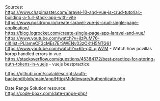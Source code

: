 Sources:  
https://www.chapimaster.com/laravel-10-and-vue-js-crud-tutorial:-building-a-full-stack-app-with-vite  
https://www.positronx.io/create-laravel-vue-js-crud-single-page-application/  
https://blog.logrocket.com/create-single-page-app-laravel-and-vue/  
https://www.youtube.com/watch?v=jIzPuM76-nI&list=PLlameCF3cMEs7ErSWENv03zOKtH5NTG61  
https://www.youtube.com/watch?v=6h-g0LqjWZM - Watch how povillas korop handled errors in vue  
https://stackoverflow.com/questions/45384172/best-practice-for-storing-auth-tokens-in-vuejs - vuejs bestpractice

https://github.com/scalablescripts/auth-backend/blob/main/app/Http/Middleware/Authenticate.php




Date Range Solution resource:  
https://code-boxx.com/date-range-php/
